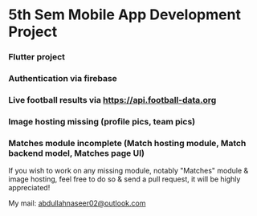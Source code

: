 # 5th Sem Mobile App Development Project

### Flutter project
### Authentication via firebase
### Live football results via https://api.football-data.org

### Image hosting missing (profile pics, team pics)
### Matches module incomplete (Match hosting module, Match backend model, Matches page UI)

If you wish to work on any missing module, notably "Matches" module & image hosting, feel free to do so & send a pull request, it will be highly appreciated!

My mail: abdullahnaseer02@outlook.com

